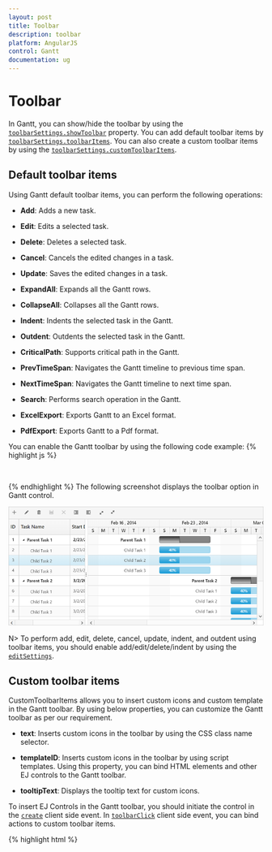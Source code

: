 ```yaml
---
layout: post
title: Toolbar
description: toolbar
platform: AngularJS
control: Gantt
documentation: ug
---
```


# Toolbar

In Gantt, you can show/hide the toolbar by using the [`toolbarSettings.showToolbar`](https://help.syncfusion.com/api/js/ejgantt#members:toolbarsettings-showtoolbar "showToolbar") property. You can add default toolbar items by [`toolbarSettings.toolbarItems`](https://help.syncfusion.com/api/js/ejgantt#members:toolbarsettings-toolbaritems "toolbarItems"). You can also create a custom toolbar items by using the [`toolbarSettings.customToolbarItems`](https://help.syncfusion.com/api/js/ejgantt#members:toolbarsettings-customToolbarItems "customToolbarItems").

## Default toolbar items
Using Gantt default toolbar items, you can perform the following operations:

* **Add**: Adds a new task.

* **Edit**: Edits a selected task.

* **Delete**: Deletes a selected task.
		   
* **Cancel**: Cancels the edited changes in a task.
		   
* **Update**: Saves the edited changes in a task.
		   
* **ExpandAll**: Expands all the Gantt rows.
		   
* **CollapseAll**: Collapses all the Gantt rows.

* **Indent**: Indents the selected task in the Gantt.
		   
* **Outdent**: Outdents the selected task in the Gantt.
		   
* **CriticalPath**: Supports critical path in the Gantt.

* **PrevTimeSpan**: Navigates the Gantt timeline to previous time span.

* **NextTimeSpan**: Navigates the Gantt timeline to next time span.

* **Search**: Performs search operation in the Gantt.
		   
* **ExcelExport**: Exports Gantt to an Excel format.

* **PdfExport**: Exports Gantt to a Pdf format.

You can enable the Gantt toolbar by using the following code example:
{% highlight js %}
    <body ng-controller="GanttCtrl">                
           <div id="angulargantt" ej-gantt e-toolbarsettings="toolbarSettings"></div>            
    <script>       
        var toolbarSettings =
            {
             showToolbar: true,
             toolbarItems: [
                ej.Gantt.ToolbarItems.Add, 
                ej.Gantt.ToolbarItems.Edit, 
                ej.Gantt.ToolbarItems.Delete,
                ej.Gantt.ToolbarItems.Update,
                ej.Gantt.ToolbarItems.Cancel,
                ej.Gantt.ToolbarItems.Indent, 
                ej.Gantt.ToolbarItems.Outdent,
                ej.Gantt.ToolbarItems.ExpandAll,
                ej.Gantt.ToolbarItems.CollapseAll,
                ej.Gantt.ToolbarItems.Search,
		        ej.Gantt.ToolbarItems.PrevTimeSpan,
                ej.Gantt.ToolbarItems.NextTimeSpan,
		        ej.Gantt.ToolbarItems.CriticalPath,
		        ej.Gantt.ToolbarItems.ExcelExport,
		        ej.Gantt.ToolbarItems.PdfExport
            ]
        }       
        angular.module('listCtrl', ['ejangular'])
        .controller('GanttCtrl', function ($scope) {      
            $scope.toolbarSettings = toolbarSettings;
        });
    </script>   
</body>
{% endhighlight %}
The following screenshot displays the toolbar option in Gantt control.

![](Toolbar_images/Toolbar_img1.png)

N> To perform add, edit, delete, cancel, update, indent, and outdent using toolbar items, you should enable add/edit/delete/indent by using the [`editSettings`](https://help.syncfusion.com/api/js/ejGantt#members:editsettings "editSettings").
  
## Custom toolbar items

CustomToolbarItems allows you to insert custom icons and custom template in the Gantt toolbar. By using below properties, you can customize the Gantt toolbar as per our requirement.

* **text**: Inserts custom icons in the toolbar by using the CSS class name selector.

* **templateID**: Inserts custom icons in the toolbar by using script templates. Using this property, you can bind HTML elements and other EJ controls to the Gantt toolbar.

* **tooltipText**: Displays the tooltip text for custom icons.

To insert EJ Controls in the Gantt toolbar, you should initiate the control in the [`create`](https://help.syncfusion.com/api/js/ejgantt#events:create "create") client side event. In [`toolbarClick`](https://help.syncfusion.com/api/js/ejgantt#events:toolbarclick "toolbarclick") client side event, you can bind actions to custom toolbar items.

{% highlight html %}
   <body ng-controller="GanttCtrl">
    <script id="ColumnVisibility" type="text/ng-template">
        <input id="dropdownContainer" />
    </script>                
           <div id="angulargantt" ej-gantt 
                     e-toolbarsettings="toolbarSettings"                    
                     e-create="create"
                     e-toolbarclick="toolbarClick">
            </div>            
    <script>       
        var toolbarSettings =
            {
                showToolbar: true,
                customToolbarItems: [
                            { templateID: "#ColumnVisibility", tooltipText: "Column Visibility" },
                            { text: "Reset", tooltipText: "Reset" }],
            }       
        angular.module('listCtrl', ['ejangular'])
        .controller('GanttCtrl', function ($scope) {           
            $scope.toolbarClick= function (args) {
                if (args.itemName == "Reset") {
                    //we can bind the custom actions here
                }
            },
            $scope.create= function (args) {
                //Here we can append custom EJ controls
                $("#dropdownContainer").ejDropDownList({});
            }            
            $scope.toolbarSettings = toolbarSettings;
        });
    </script>
    <style type="text/css" class="cssStyles">
        #angulargantt_ColumnVisibility {
            padding-top: 2px;
            padding-bottom: 0px;
        }

        .Reset:before {
            content: "\e677";
        }
    </style>
</body>
{% endhighlight %}

![](Toolbar_images/Toolbar_img2.png)
	

